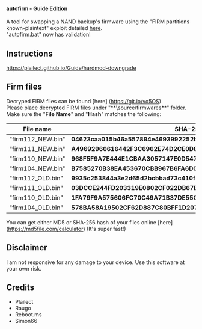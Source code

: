 #### autofirm - Guide Edition

A tool for swapping a NAND backup's firmware using the "FIRM partitions known-plaintext" exploit detailed [here](https://www.3dbrew.org/wiki/3DS_System_Flaws). <br />
"autofirm.bat" now has validation!

## Instructions

https://plailect.github.io/Guide/hardmod-downgrade

## Firm files

Decryped FIRM files can be found [here] (https://git.io/vo5OS) <br/>
Please place decrypted FIRM files under "**\source\firmwares\**" folder. <br/>
Make sure the "**File Name**" and "**Hash**" matches the following:

| File name       | SHA-256 HASH                                                         |
| --------------- | -------------------------------------------------------------------- |
| "firm112_NEW.bin" | **04623caa015b46a557894e4693992252b7a45414f2cbcbd4b23a89bbe417c0ff** |
| "firm111_NEW.bin" | **A49692960616442F3C6962E74D2CE0D83360A26F812B2B000C00846884E45160** |
| "firm110_NEW.bin" | **968F5F9A7E444E1CBAA3057147E0D54789A791E3295922CE646AB91914484063** |
| "firm104_NEW.bin" | **B7585270B38EA453670CBB967B6FA6D05AB4E07B2BABFAD4E7D78F42E280A2E6** |
| "firm112_OLD.bin" | **9935c253844a3e2d65d2bcbbad73c410f2dc8e4b035a310a6239c507c54c9dce** |
| "firm111_OLD.bin" | **03DCCE244FD203319E0802CF022DB67BB6C2EC08B6A15C01296C0C289705BE37** |
| "firm110_OLD.bin" | **1FA79F9A575606FC70C49A71B37DE55CACB4B808AD79C982ED93FE31685D39B1** |
| "firm104_OLD.bin" | **578BA58A19502CF62D887C80BFF1D207BE038E5C1B3CAD5B3306790381239A07** |

You can get either MD5 or SHA-256 hash of your files online [here] (https://md5file.com/calculator) (It's super fast!)

## Disclaimer

I am not responsive for any damage to your device. Use this software at your own risk.

## Credits

+ Plailect
+ Raugo
+ Reboot.ms
+ Simon66

